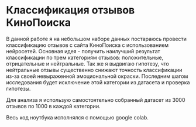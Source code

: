 # Классификация отзывов КиноПоиска

В данной работе я на небольшом наборе данных постараюсь провести классификацию отзывов с сайта КиноПоиска с использованием нейросетей. Основная идея - получить наилучший результат классификации по трем категориям отзывов: положительные, отрицательные и нейтральные. Так же я выдвигаю гипотезу, что нейтральные отзывы существенно снижают точность классификации из-за своей невыраженной эмоциональной окраски. Последним шагом исследования будет исключение этой категории из датасета и проверка гипотезы.

Для анализа я использую самостоятельно собранный датасет из 3000 отзывов по 1000 в каждой категории.

Весь код ноутбука исполнялся с помощью google colab.